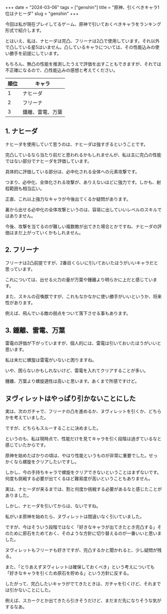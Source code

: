 +++
date = "2024-03-06"
tags = ["genshin"]
title = "原神、引くべきキャラ1位はナヒーダ"
slug = "genshin"
+++

今回は私が現在プレイしてるゲーム、原神で引いておくべきキャラをランキング形式で紹介します。

とはいえ、私は、ナヒーダは完凸、フリーナは2凸で使用しています。それ以外で凸している星5はいません。凸しているキャラについては、その性能込みの使い勝手を前提にしています。

もちろん、無凸の性能を推測したうえで評価を出すこともできますが、それでは不正確になるので、凸性能込みの感想と考えてください。

|順位|キャラ|
|---|---|
|1|ナヒーダ|
|2|フリーナ|
|3|鍾離、雷電、万葉|

## 1. ナヒーダ

ナヒーダを使用していて思うのは、ナヒーダは強すぎるということです。

完凸しているなら当たり前だと思われるかもしれませんが、私は主に完凸の性能ではない部分でナヒーダを評価しています。

具体的に評価している部分は、必中化される全体への元素攻撃です。

つまり、必中化、全体化される攻撃が、ありえないほどに強力です。しかも、射程範囲も相当広い。

正直、これ以上強力なキャラが今後出てくるか疑問があります。

裏から出せる必中化の全体攻撃というのは、容易に出していいレベルのスキルではありません。

今後、攻撃を当てるのが難しい複数敵が出てきた場合とかですね、ナヒーダの評価はまだ上がっていくかもしれません。

## 2. フリーナ

フリーナは2凸前提ですが、2番目くらいに引いておいたほうがいいキャラだと思っています。

これについては、出せる火力の量が万葉や鍾離より明らかに上だと感じています。

また、スキルの召喚獣ですが、これもなかなかに使い勝手がいいというか、将来性があります。

例えば、飛んでいる敵の弱点をついて落下させる事もあります。

## 3. 鍾離、雷電、万葉

雷電の評価が下がっていますが、個人的には、雷電は引いておいたほうがいいと思います。

私は未だに螺旋は雷電がいないと困りますね。

いや、困らないかもしれないけど、雷電を入れてクリアすることが多い。

鍾離、万葉より螺旋適性は高いと思います。あくまで所感ですけど。

## ヌヴィレットはやっぱり引かないことにした

実は、次のガチャで、フリーナの凸を進めるか、ヌヴィレットを引くか、どちらかを考えていました。

ですが、どちらもスルーすることに決めました。

というのも、私は現時点で、性能だけを見てキャラを引く段階は過ぎているなと感じていたからです。

原神を始めたばかりの頃は、やはり性能というものが非常に重要でした。せっかくなら螺旋をクリアしたいですし。

しかし、今の手持ちキャラで螺旋をクリアできないということはまずないです。何度も挑戦する必要が出てくるほど難易度が高いということもありません。

実は、ナヒーダが来るまでは、割と何度か挑戦する必要があるなと感じたことがありました。

しかし、ナヒーダを引いてからは、ないですね。

私がいま原神を始めたら、ヌヴィレットは間違いなく引いていました。

ですが、今はそういう段階ではなく「好きなキャラが出てきたとき完凸する」そのために原石をためておく、そのような方針に切り替えるのが一番いいと思いました。

ヌヴィレットもフリーナも好きですが、完凸するかと聞かれると、少し疑問が残る。

また、「とりあえずヌヴィレットは確保しておくべき」という考えについても「好きなキャラを引くため原石を貯める」という方針に反する。

したがって、完凸したいキャラがでてきたときは、ガチャを引くけど、それまでは引かないことにした。

例えば、スカークとか出てきたら引きそうだけど、まだまだ先になりそうな気がするなあ。

